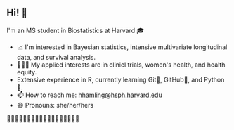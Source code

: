 ## Hi! 👋

I'm an MS student in Biostatistics at Harvard 🎓

- 📈 I'm interested in Bayesian statistics, intensive multivariate longitudinal data, and survival analysis.
- 👩🏻‍🔬 My applied interests are in clinicl trials, women's health, and health equity.
- Extensive experience in R, currently learning Git👾, GitHub👾, and Python🐍.
- 📫 How to reach me: hhamling@hsph.harvard.edu
- 😄 Pronouns: she/her/hers

🌿🌿🌿🌿🌿🌿🌿🌿🌿🌿🌿🌿🌿🌿🌿🌿🌿🌿
